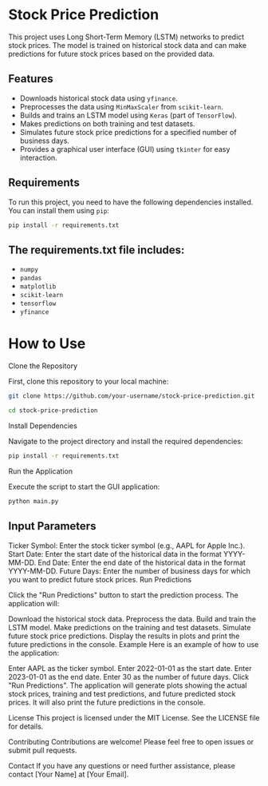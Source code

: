 # Stock Price Prediction

This project uses Long Short-Term Memory (LSTM) networks to predict stock prices. The model is trained on historical stock data and can make predictions for future stock prices based on the provided data.

## Features

- Downloads historical stock data using `yfinance`.
- Preprocesses the data using `MinMaxScaler` from `scikit-learn`.
- Builds and trains an LSTM model using `Keras` (part of `TensorFlow`).
- Makes predictions on both training and test datasets.
- Simulates future stock price predictions for a specified number of business days.
- Provides a graphical user interface (GUI) using `tkinter` for easy interaction.

## Requirements

To run this project, you need to have the following dependencies installed. You can install them using `pip`:

```sh
pip install -r requirements.txt
```
## The requirements.txt file includes:

- `numpy`
- `pandas`
- `matplotlib`
- `scikit-learn`
- `tensorflow`
- `yfinance`

# How to Use
Clone the Repository

First, clone this repository to your local machine:
```sh
git clone https://github.com/your-username/stock-price-prediction.git
```
```sh
cd stock-price-prediction
```
Install Dependencies

Navigate to the project directory and install the required dependencies:
```sh
pip install -r requirements.txt
```
Run the Application

Execute the script to start the GUI application:

```sh
python main.py
```
## Input Parameters

Ticker Symbol: Enter the stock ticker symbol (e.g., AAPL for Apple Inc.).
Start Date: Enter the start date of the historical data in the format YYYY-MM-DD.
End Date: Enter the end date of the historical data in the format YYYY-MM-DD.
Future Days: Enter the number of business days for which you want to predict future stock prices.
Run Predictions

Click the "Run Predictions" button to start the prediction process. The application will:

Download the historical stock data.
Preprocess the data.
Build and train the LSTM model.
Make predictions on the training and test datasets.
Simulate future stock price predictions.
Display the results in plots and print the future predictions in the console.
Example
Here is an example of how to use the application:

Enter AAPL as the ticker symbol.
Enter 2022-01-01 as the start date.
Enter 2023-01-01 as the end date.
Enter 30 as the number of future days.
Click "Run Predictions".
The application will generate plots showing the actual stock prices, training and test predictions, and future predicted stock prices. It will also print the future predictions in the console.

License
This project is licensed under the MIT License. See the LICENSE file for details.

Contributing
Contributions are welcome! Please feel free to open issues or submit pull requests.

Contact
If you have any questions or need further assistance, please contact [Your Name] at [Your Email].
